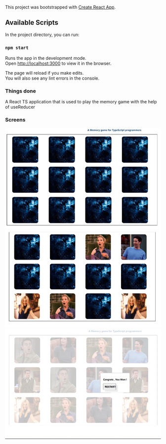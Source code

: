 This project was bootstrapped with [Create React App](https://github.com/facebook/create-react-app).

## Available Scripts

In the project directory, you can run:

### `npm start`

Runs the app in the development mode.<br />
Open [http://localhost:3000](http://localhost:3000) to view it in the browser.

The page will reload if you make edits.<br />
You will also see any lint errors in the console.

### Things done

A React TS application that is used to play the memory game with the help of useReducer 

### Screens

![Initial Screen](https://github.com/Chhavi-Trivedi/memoryGame_TypeScript/blob/main/src/components/memory/Images/initial.png?raw=true)
![Mid Screen](https://github.com/Chhavi-Trivedi/memoryGame_TypeScript/blob/main/src/components/memory/Images/mid.png?raw=true)
![Result Screen](https://github.com/Chhavi-Trivedi/memoryGame_TypeScript/blob/main/src/components/memory/Images/result.png?raw=true)
